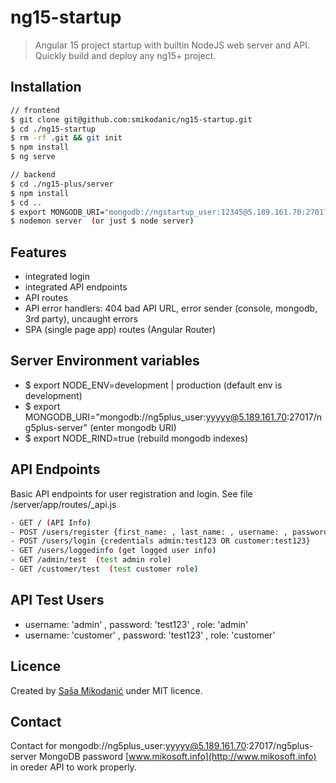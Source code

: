 # ng15-startup
> Angular 15 project startup with builtin NodeJS web server and API. Quickly build and deploy any ng15+ project.

## Installation
```bash
// frontend
$ git clone git@github.com:smikodanic/ng15-startup.git
$ cd ./ng15-startup
$ rm -rf .git && git init
$ npm install
$ ng serve

// backend
$ cd ./ng15-plus/server
$ npm install
$ cd ..
$ export MONGODB_URI="mongodb://ngstartup_user:12345@5.189.161.70:27017/ngstartup-server"
$ nodemon server  (or just $ node server)
```

## Features
- integrated login
- integrated API endpoints
- API routes
- API error handlers: 404 bad API URL, error sender (console, mongodb, 3rd party), uncaught errors
- SPA (single page app) routes (Angular Router)


## Server Environment variables
- $ export NODE_ENV=development | production    (default env is development)
- $ export MONGODB_URI="mongodb://ng5plus_user:yyyyy@5.189.161.70:27017/ng5plus-server"   (enter mongodb URI)
- $ export NODE_RIND=true    (rebuild mongodb indexes)


## API Endpoints
Basic API endpoints for user registration and login. See file /server/app/routes/_api.js
```bash
- GET / (API Info)
- POST /users/register {first_name: , last_name: , username: , password: , role: 'admin | customer'}
- POST /users/login {credentials admin:test123 OR customer:test123}
- GET /users/loggedinfo (get logged user info)
- GET /admin/test  (test admin role)
- GET /customer/test  (test customer role)
```

## API Test Users
- username: 'admin' , password: 'test123' , role: 'admin'
- username: 'customer' , password: 'test123' , role: 'customer'


## Licence
Created by [Saša Mikodanić](http://www.mikosoft.info) under MIT licence.


## Contact
Contact for mongodb://ng5plus_user:yyyyy@5.189.161.70:27017/ng5plus-server MongoDB password [www.mikosoft.info](http://www.mikosoft.info) in oreder API to work properly.
